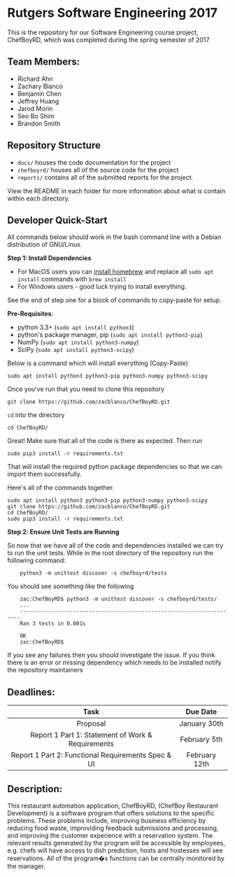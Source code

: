 # Rutgers Software Engineering 2017

This is the repository for our Software Engineering course project, ChefBoyRD, which was completed during the spring semester of 2017.

## Team Members:

* Richard Ahn
* Zachary Blanco
* Benjamin Chen
* Jeffrey Huang
* Jarod Morin
* Seo Bo Shim
* Brandon Smith

## Repository Structure

- `docs/` houses the code documentation for the project
- `chefboyrd/` houses all of the source code for the project
- `reports/` contains all of the submitted reports for the project.

View the README in each folder for more information about what is contain within each directory.

## Developer Quick-Start

All commands below should work in the bash command line with a Debian distribution of GNU/Linux.

**Step 1: Install Dependencies**

- For MacOS users you can [install homebrew](https://brew.sh) and replace all `sudo apt install` commands with `brew install`
- For Windows users - good luck trying to install everything.

See the end of step one for a block of commands to copy-paste for setup.

**Pre-Requisites**:

- python 3.3+ (`sudo apt install python3`)
- python's package manager, pip (`sudo apt install python3-pip`)
- NumPy (`sudo apt install python3-numpy`)
- SciPy (`sudo apt install python3-scipy`)

Below is a command which will install everything (Copy-Paste)

    sudo apt install python3 python3-pip python3-numpy python3-scipy

Once you've run that you need to clone this repository

    git clone https://github.com/zacblanco/ChefBoyRD.git

`cd` into the directory

    cd ChefBoyRD/

Great! Make sure that all of the code is there as expected. Then run

    sudo pip3 install -r requirements.txt

That will install the required python package dependencies so that we can import them successfully.

Here's all of the commands together.

    sudo apt install python3 python3-pip python3-numpy python3-scipy
    git clone https://github.com/zacblanco/ChefBoyRD.git
    cd ChefBoyRD/
    sudo pip3 install -r requirements.txt

**Step 2: Ensure Unit Tests are Running**

So now that we have all of the code and dependencies installed we can try to run the unit tests. While in the root directory of the repository run the following command:

        python3 -m unittest discover -s chefboyrd/tests

You should see something like the following

        zac:ChefBoyRD$ python3 -m unittest discover -s chefboyrd/tests/
        ...
        ----------------------------------------------------------------------
        Ran 3 tests in 0.001s

        OK
        zac:ChefBoyRD$

If you see any failures then you should investigate the issue. If you think there is an error or missing dependency which needs to be installed notify the repository maintainers


## Deadlines:
| Task	     | Due Date	     |
|:----------:|:-------------:|
| Proposal  | January 30th |
| Report 1 Part 1: Statement of Work & Requirements | February 5th |
| Report 1 Part 2: Functional Requirements Spec & UI | February 12th |


## Description:

This restaurant automation application, ChefBoyRD, (ChefBoy Restaurant Development) is a software program that offers solutions to the specific problems. These problems include, improving business efficiency by reducing food waste, improviding feedback submissions and processing, and improving the customer experience with a reservation system. The relevant results generated by the program will be accessible by employees, e.g. chefs will have access to dish prediction, hosts and hostesses will see reservations. All of the program�s functions can be centrally monitored by the manager.


